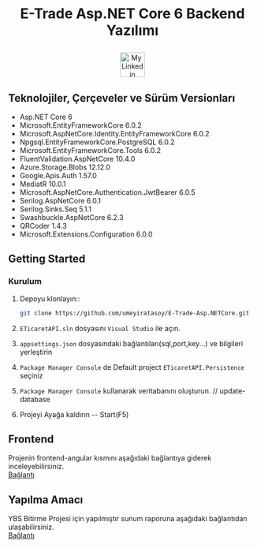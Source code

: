# <p align="center">E-Trade Asp.NET Core 6 Backend Yazılımı</p>

<div align="center">
   <a href = "https://www.linkedin.com/in/umeyir-atasoy/"><img  src = "https://play-lh.googleusercontent.com/kMofEFLjobZy_bCuaiDogzBcUT-dz3BBbOrIEjJ-hqOabjK8ieuevGe6wlTD15QzOqw" width = "50" height = "50" alt = "My Linkedin Profile"/></a>
</div>



## Teknolojiler, Çerçeveler ve Sürüm Versionları

  * Asp.NET Core 6 
  * Microsoft.EntityFrameworkCore 6.0.2
  * Microsoft.AspNetCore.Identity.EntityFrameworkCore 6.0.2
  * Npgsql.EntityFrameworkCore.PostgreSQL 6.0.2
  * Microsoft.EntityFrameworkCore.Tools 6.0.2
  * FluentValidation.AspNetCore 10.4.0
  * Azure.Storage.Blobs 12.12.0
  * Google.Apis.Auth  1.57.0
  * MediatR 10.0.1
  * Microsoft.AspNetCore.Authentication.JwtBearer 6.0.5
  * Serilog.AspNetCore 6.0.1 
  * Serilog.Sinks.Seq  5.1.1
  * Swashbuckle.AspNetCore  6.2.3
  * QRCoder 1.4.3
  * Microsoft.Extensions.Configuration 6.0.0
  
## Getting Started

### Kurulum

1. Depoyu klonlayın::

   ```sh
   git clone https://github.com/umeyiratasoy/E-Trade-Asp.NETCore.git
   ```
2. `ETicaretAPI.sln` dosyasını `Visual Studio` ile açın.
3. `appsettings.json` dosyasındaki bağlantıları(sql,port,key...) ve bilgileri yerleştirin
4. `Package Manager Console` de Default project `ETicaretAPI.Persistence` seçiniz
4. `Package Manager Console` kullanarak veritabanını oluşturun. // update-database
5.  Projeyi Ayağa kaldırın -- Start(F5)



## Frontend

Projenin frontend-angular kısmını aşağıdaki bağlantıya giderek inceleyebilirsiniz.
<br>
<a href="https://github.com/umeyiratasoy/E-Trade-Angular" target="_blank">Bağlantı </a>




## Yapılma Amacı

YBS Bitirme Projesi için yapılmıştır sunum raporuna aşağıdaki bağlantıdan ulaşabilirsiniz.
<br>
<a href="x" target="_blank">Bağlantı </a>


